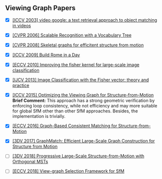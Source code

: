 ## Viewing Graph Papers

- [x] [[ICCV 2003] video google: a text retrieval approach to object matching in videos](http://www.robots.ox.ac.uk/~vgg/publications/papers/sivic03.pdf)
- [x] [[CVPR 2006] Scalable Recognition with a Vocabulary Tree](https://people.eecs.berkeley.edu/~yang/courses/cs294-6/papers/nister_stewenius_cvpr2006.pdf)

- [x] [[CVPR 2008] Skeletal graphs for efficitent structure from motion](http://www.cs.cornell.edu/~snavely/projects/skeletalset/SkeletalSets_cvpr08.pdf)

- [x] [[ICCV 2009] Build Rome in a Day](https://grail.cs.washington.edu/rome/rome_paper.pdf)

- [x] [[ECCV 2010] Improving the fisher kernel for large-scale image classification](https://www.robots.ox.ac.uk/~vgg/rg/papers/peronnin_etal_ECCV10.pdf)

- [x] [[IJCV 2013] Image Classification with the Fisher vector: theory and practice](https://hal.inria.fr/hal-00830491v2/document)

- [x] [[ICCV 2015] Optimizing the Viewing Graph for Structure-from-Motion](http://cs.ucsb.edu/~holl/pubs/Sweeney-2015-ICCV.pdf) 
**Brief Comment:** This approach has a strong geometric verification by enforcing loop consistency, while not efficiency and may more suitable for global SfM other than other SfM approaches. Besides, the implementation is trivially.

- [x] [[ECCV 2016] Graph-Based Consistent Matching for Structure-from-Motion](https://home.cse.ust.hk/~tshenaa/files/pub/eccv2016_graph_match.pdf)

- [x] [[3DV  2017] GraphMatch: Efficient Large-Scale Graph Construction for Structure from Motion](http://vfragoso.com/pdfs/graphmatch.pdf)

- [ ] [[3DV  2018] Progressive Large-Scale Structure-from-Motion with Orthogonal MSTs]()

- [ ] [[ECCV 2018] View-graph Selection Framework for SfM](http://openaccess.thecvf.com/content_ECCV_2018/papers/Rajvi_Shah_View-graph_Selection_Framework_ECCV_2018_paper.pdf)
